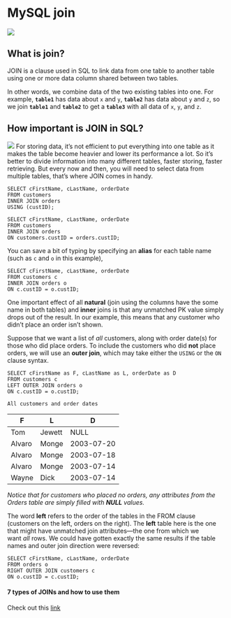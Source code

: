 # MySQL join

![](https://s3.amazonaws.com/alx-intranet.hbtn.io/uploads/medias/2020/3/bc2575fee3303b731031.png?X-Amz-Algorithm=AWS4-HMAC-SHA256&X-Amz-Credential=AKIARDDGGGOUSBVO6H7D%2F20231217%2Fus-east-1%2Fs3%2Faws4_request&X-Amz-Date=20231217T173039Z&X-Amz-Expires=86400&X-Amz-SignedHeaders=host&X-Amz-Signature=3ea0b2116fa244434a3c5c57d0d601e87aa0b295ed3688e3d9fcdf615dfe25d3)

## What is join?

JOIN is a clause used in SQL to link data from one table to another table using one or more data column shared between two tables.

In other words, we combine data of the two existing tables into one. For example, **`table1`** has data about `x` and `y`, **`table2`** has data about `y` and `z`, so we join **`table1`** and **`table2`** to get a **`table3`** with all data of `x`, `y`, and `z`.

## How important is JOIN in SQL?

![](https://live.staticflickr.com/7305/26632605894_9447e55b5b_b.jpg)
For storing data, it’s not efficient to put everything into one table as it makes the table become heavier and lower its performance a lot. So it’s better to divide information into many different tables, faster storing, faster retrieving. But every now and then, you will need to select data from multiple tables, that’s where JOIN comes in handy.

```mysql
SELECT cFirstName, cLastName, orderDate
FROM customers 
INNER JOIN orders 
USING (custID);
```

```mysql
SELECT cFirstName, cLastName, orderDate 
FROM customers 
INNER JOIN orders 
ON customers.custID = orders.custID;
```

You can save a bit of typing by specifying an **alias** for each table name (such as `c` and `o` in this example),

```mysql
SELECT cFirstName, cLastName, orderDate 
FROM customers c 
INNER JOIN orders o 
ON c.custID = o.custID;
```

One important effect of all **natural** (join using the columns have the some name in both tables) and **inner** joins is that any unmatched PK value simply drops out of the result. In our example, this means that any customer who didn’t place an order isn’t shown.

Suppose that we want a list of _all_ customers, along with order date(s) for those who did place orders. To include the customers who did **not** place orders, we will use an **outer join**, which may take either the `USING` or the `ON` clause syntax.

```mysql
SELECT cFirstName as F, cLastName as L, orderDate as D
FROM customers c 
LEFT OUTER JOIN orders o 
ON c.custID = o.custID;
```

	All customers and order dates

|F|L|D|
|---|---|---|
|Tom|Jewett|NULL|
|Alvaro|Monge|2003-07-20|  
|Alvaro|Monge|2003-07-18|
|Alvaro|Monge|2003-07-14|
|Wayne|Dick|2003-07-14|

*Notice that for customers who placed no orders, any attributes from the Orders table are simply filled with **NULL** values.*

The word **left** refers to the order of the tables in the FROM clause (customers on the left, orders on the right). The **left** table here is the one that might have unmatched join attributes—the one from which we want _all_ rows. We could have gotten exactly the same results if the table names and outer join direction were reversed:

```mysql
SELECT cFirstName, cLastName, orderDate 
FROM orders o 
RIGHT OUTER JOIN customers c 
ON o.custID = c.custID;
```

#### 7 types of JOINs and how to use them

Check out this [link](https://tableplus.com/blog/2018/09/a-beginners-guide-to-seven-types-of-sql-joins.html)



